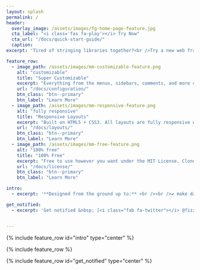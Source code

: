 ```yaml
---
layout: splash
permalink: /
header:
  overlay_image: /assets/images/fg-home-page-feature.jpg
  cta_label: "<i class='fas fa-play'></i> Try Now"
  cta_url: "/docs/quick-start-guide/"
  caption:
excerpt: 'Tired of stringing libraries together?<br />Try a new web framework that does complex things, easily.<br /> {::nomarkdown}<small><a href="https://github.com/mmistakes/minimal-mistakes/releases/tag/4.10.1">Open-source (MIT-licenced) on github <i class="fab fa-github" aria-hidden="true"></i></a></small>{:/nomarkdown}<br /> <small><a href="https://github.com/mmistakes/minimal-mistakes/releases/tag/4.10.1">Watch/read the intro⚡</a></small>'

feature_row:
  - image_path: /assets/images/mm-customizable-feature.png
    alt: "customizable"
    title: "Super Customizable"
    excerpt: "Everything from the menus, sidebars, comments, and more can be configured or set with YAML Front Matter."
    url: "/docs/configuration/"
    btn_class: "btn--primary"
    btn_label: "Learn More"
  - image_path: /assets/images/mm-responsive-feature.png
    alt: "fully responsive"
    title: "Responsive Layouts"
    excerpt: "Built on HTML5 + CSS3. All layouts are fully responsive with helpers to augment your content."
    url: "/docs/layouts/"
    btn_class: "btn--primary"
    btn_label: "Learn More"
  - image_path: /assets/images/mm-free-feature.png
    alt: "100% free"
    title: "100% Free"
    excerpt: "Free to use however you want under the MIT License. Clone it, fork it, customize it, whatever!"
    url: "/docs/license/"
    btn_class: "btn--primary"
    btn_label: "Learn More"

intro:
  - excerpt: '**Designed from the ground up to:** <br /><br />✔ make dashboards and visualise data (plots, maps, ...) <br />✔ author, organise and navigate documents <br />✔ insert dynamic calculations anywhere, via simple drag & drop <br />✔ make custom utilities visually (no coding required) <br />✔ use internal development tools to customise anything, as it runs<br />✔ do all of the above, concurrently'

get_notified:
  - excerpt: 'Get notified &nbsp; [<i class="fab fa-twitter"></i> @fizzygum](https://twitter.com/fizzygum){: .btn .btn--twitter}'


---
```


{% include feature_row id="intro" type="center" %}

{% include feature_row %}

{% include feature_row id="get_notified" type="center" %}
